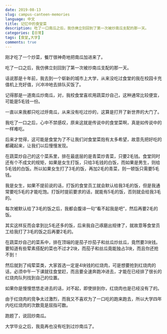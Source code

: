 ```yaml
---
date: 2019-08-13
slug: campus-canteen-memories
language: 中文
title: 记忆中的食堂菜
description: 吃了一口南瓜之后，我仿佛立刻回到了第一次被炒南瓜支配的那一天。
categories: [日常]
tags: [食堂,大学]
comments: true
---
```


刚才吃了一个炒菜，餐厅很神奇地把南瓜加进来了。

吃了一口之后，我仿佛立刻回到了第一次被炒南瓜支配的那一天。

话说那是十年前，我去到一个崭新的城市上大学，从来没吃过食堂的我在校园卡充值机上充好值，兴冲冲地去排队买饭了。

记得那是一道南瓜炒南瓜，对，我校食堂喜欢用蔬菜炒自己，这种通常比较便宜，可能是5毛钱一份。

一直以来我都只吃过烀南瓜，从来没有吃过炒的，这算是打开了新世界的大门了。

我吃了一口之后，心中不禁感叹，原来这就是传说中的食堂菜啊，真是如传说中的一样难吃。

后来才觉得，这可能是食堂为了不让我们对食堂菜抱有太多希望，故意先把好吃的都藏起来，让我们以后慢慢发现。

在蔬菜炒自己的这个菜系里，排在最底层的是青菜炒青菜，只要2毛钱。食堂同时还有个不成文的规矩，如果是女生打饭，只给3毛钱的白饭，而如果是男生，则给5毛钱的白饭。所以如果女生打了3毛的饭，再加2毛的青菜，则一顿饭只需要5毛钱。

我是女生，如果不提前说的话，打饭的食堂员工就会默认给我3毛的饭，但是我通常要吃5毛的才能吃饱。打饭时提前要求的话，就能有5毛的饭，否则就会给我3毛的。

每次被默认给了3毛的饭之后，我都会腹诽一句“看不起我是吧”，然后再要2毛的饭。

其实这样反而会拿到比5毛还多的饭，后来我自己琢磨出规律了，就故意等食堂员工给我打了3毛的饭之后再要2毛的。

在蔬菜炒自己的菜系中，排在顶端的是茄子炒茄子和丝瓜炒丝瓜，竟然要3块钱。要知道有些荤素搭配的菜也不过才2块，而茄子和丝瓜竟能独占3块，而且你还抢不到！

然后就到了纯荤菜类，大家首选一定是4块钱的红烧肉，可是想要抢到红烧肉的话，必须中午一下课就往食堂赶，而且要全速奔跑冲进去，才能在已经排了很长的红烧肉队列找到自己的位置。

如果你是慢慢悠悠走进去的话，对不起，即使排到你，红烧肉也是已经没有了的。

由于红烧肉的竞争太过激烈，而我又不喜欢为了一口吃的跑来跑去，所以大学四年内吃红烧肉的次数竟是屈指可数。

跑题了，说回炒南瓜。

大学毕业之后，我竟再也没有吃到过炒南瓜了。

